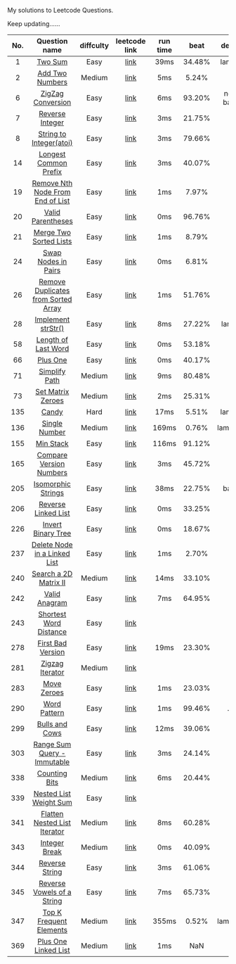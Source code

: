 My solutions to Leetcode Questions.

Keep updating…...

| No.  |              Question name               | diffculty |              leetcode link               | run time |  beat  |   desc   |
| :--: | :--------------------------------------: | :-------: | :--------------------------------------: | :------: | :----: | :------: |
|  1   | [Two Sum](./src/main/java/com/sevenheaven/leetcode/Q1_TwoSum.java) |   Easy    | [link](https://leetcode.com/problems/two-sum) |   39ms   | 34.48% |  lame!   |
|  2   | [Add Two Numbers](./src/main/java/com/sevenheaven/leetcode/Q2_AddTwoNumbers.java) |  Medium   | [link](https://leetcode.com/problems/add-two-numbers) |   5ms    | 5.24%  |          |
|  6   | [ZigZag Conversion](./src/main/java/com/sevenheaven/leetcode/Q6_ZigZagConvertion.java) |   Easy    | [link](https://leetcode.com/problems/zigzag-conversion) |   6ms    | 93.20% | not bad  |
|  7   | [Reverse Integer](./src/main/java/com/sevenheaven/leetcode/Q7_ReverseInteger.java) |   Easy    | [link](https://leetcode.com/problems/reverse-integer) |   3ms    | 21.75% |          |
|  8   | [String to Integer(atoi)](./src/main/java/com/sevenheaven/leetcode/Q8_StringToInteger.java) |   Easy    | [link](https://leetcode.com/problems/string-to-integer-atoi) |   3ms    | 79.66% |          |
|  14  | [Longest Common Prefix](./src/main/java/com/sevenheaven/leetcode/Q14_LongestCommonPrefix.java) |   Easy    | [link](https://leetcode.com/problems/longest-common-prefix) |   3ms    | 40.07% |          |
|  19  | [Remove Nth Node From End of List](./src/main/java/com/sevenheaven/leetcode/Q19_RemoveNthNodeFromEndOfList.java) |   Easy    | [link](https://leetcode.com/problems/remove-nth-node-from-end-of-list) |   1ms    | 7.97%  |          |
|  20  | [Valid Parentheses](./src/main/java/com/sevenheaven/leetcode/Q20_ValidParentheses.java) |   Easy    | [link](https://leetcode.com/problems/valid-parentheses) |   0ms    | 96.76% |    .     |
|  21  | [Merge Two Sorted Lists](./src/main/java/com/sevenheaven/leetcode/Q21_MergeTwoSortedLists.java) |   Easy    | [link](https://leetcode.com/problems/merge-two-sorted-lists) |   1ms    | 8.79%  |          |
|  24  | [Swap Nodes in Pairs](./src/main/java/com/sevenheaven/leetcode/Q24_SwapNodesInPairs.java) |   Easy    | [link](https://leetcode.com/problems/swap-nodes-in-pairs) |   0ms    | 6.81%  |          |
|  26  | [Remove Duplicates from Sorted Array](./src/main/java/com/sevenheaven/leetcode/Q26_RemoveDuplicateFromSortedArray.java) |   Easy    | [link](https://leetcode.com/problems/remove-duplicates-from-sorted-array) |   1ms    | 51.76% |    .     |
|  28  | [Implement strStr()](./src/main/java/com/sevenheaven/leetcode/Q28_ImplementStrStr.java) |   Easy    | [link](https://leetcode.com/problems/inplement-strstr) |   8ms    | 27.22% |   lame   |
|  58  | [Length of Last Word](./src/main/java/com/sevenheaven/leetcode/Q58_LengthOfLastWord.java) |   Easy    | [link](https://leetcode.com/problems/length-of-last-word) |   0ms    | 53.18% |    .     |
|  66  | [Plus One](./src/main/java/com/sevenheaven/leetcode/Q66_PlusOne.java) |   Easy    | [link](https://leetcode.com/problems/plus-one) |   0ms    | 40.17% |    .     |
|  71  | [Simplify Path](./src/main/java/com/sevenheaven/leetcode/Q71_SimplifyPath.java) |  Medium   | [link](https://leetcode.com/problems/simplify-path) |   9ms    | 80.48% |          |
|  73  | [Set Matrix Zeroes](./src/main/java/com/sevenheaven/leetcode/Q73_SetMatrixZeroes.java) |  Medium   | [link](https://leetcode.com/problems/set-matrix-zeroes) |   2ms    | 25.31% |          |
| 135  | [Candy](./src/main/java/com/sevenheaven/leetcode/Q135_Candy.java) |   Hard    | [link](https://leetcode.com/problems/candy) |   17ms   | 5.51%  |  lame!   |
| 136  | [Single Number](./src/main/java/com/sevenheaven/leetcode/Q136_SingleNumber.java) |  Medium   | [link](https://leetcode.com/problems/single-number) |  169ms   | 0.76%  | lame!!!! |
| 155  | [Min Stack](./src/main/java/com/sevenheaven/leetcode/Q155_MinStack.java) |   Easy    | [link](https://leetcode.com/problems/min-stack) |  116ms   | 91.12% |    .     |
| 165  | [Compare Version Numbers](./src/main/java/com/sevenheaven/leetcode/Q165_CompareVersionNumbers.java) |   Easy    | [link](https://leetcode.com/problems/compare-version-numbers) |   3ms    | 45.72% |          |
| 205  | [Isomorphic Strings](./src/main/java/com/sevenheaven/leetcode/Q205_IsomorphicStrings.java) |   Easy    | [link](https://leetcode.com/problems/isomorphic-strings) |   38ms   | 22.75% |   bad    |
| 206  | [Reverse Linked List](./src/main/java/com/sevenheaven/leetcode/Q206_ReverseLinkedList.java) |   Easy    | [link](https://leetcode.com/problems/reverse-linked-list) |   0ms    | 33.25% |    .     |
| 226  | [Invert Binary Tree](./src/main/java/com/sevenheaven/leetcode/Q226_InvertBinaryTree.java) |   Easy    | [link](https://leetcode.com/problems/invert-binary-tree) |   0ms    | 18.67% |    .     |
| 237  | [Delete Node in a Linked List](./src/java/com/sevenheaven/leetcode/Q237_DeleteNodeInALinkedList.java) |   Easy    | [link](https://leetcode.com/problems/delete-node-in-a-linked-list) |   1ms    | 2.70%  |          |
| 240  | [Search a 2D Matrix II](./src/main/java/com/sevenheaven/leetcode/Q240_SearchA2DMatrixII.java) |  Medium   | [link](https://leetcode.com/problems/search-a-2d-matrix-ii) |   14ms   | 33.10% |          |
| 242  | [Valid Anagram](./src/main/java/com/sevenheaven/leetcode/Q242_ValidAnagram.java) |   Easy    | [link](https://leetcode.com/problems/valid-anagram) |   7ms    | 64.95% |          |
| 243  | [Shortest Word Distance](./src/main/java/com/sevenheaven/leetcode/Q243_ShortestWordDistance.java) |   Easy    | [link](https://leetcode.com/problems/shortest-word-distance) |          |        |          |
| 278  | [First Bad Version](./src/main/java/com/sevenheaven/Q278_FirstBadVersion.java) |   Easy    | [link](https://leetcode.com/problems/first-bad-version) |   19ms   | 23.30% |          |
| 281  | [Zigzag Iterator](./src/main/java/com/sevenheaven/leetcode/Q281_ZigzagIterator.java) |  Medium   | [link](https://leetcode.com/problems/zigzag-iterator) |          |        |          |
| 283  | [Move Zeroes](./src/main/java/com/sevenheaven/leetcode/Q283_MoveZeroes.java) |   Easy    | [link](https://leetcode.com/problems/move-zeroes) |   1ms    | 23.03% |          |
| 290  | [Word Pattern](./src/main/java/com/sevenheaven/leetcode/Q290_WordPattern.java) |   Easy    | [link](https://leetcode.com/problems/word-pattern) |   1ms    | 99.46% |    ..    |
| 299  | [Bulls and Cows](./src/main/java/com/sevenheaven/leetcode/Q299_BullsAndCows.java) |   Easy    | [link](https://leetcode.com/problems/bulls-and-cows) |   12ms   | 39.06% |          |
| 303  | [Range Sum Query - Immutable](./src/main/java/com/sevenheaven/leetcode/Q303_RangeSumQueryImmutable.java) |   Easy    | [link](https://leetcode.com/problems/range-sum-query-immutable) |   3ms    | 24.14% |          |
| 338  | [Counting Bits](./src/main/java/com/sevenheaven/leetcode/Q338_CountingBits.java) |  Medium   | [link](https://leetcode.com/problems/counting-bits) |   6ms    | 20.44% |          |
| 339  | [Nested List Weight Sum](./src/main/java/com/sevenheaven/leetcode/NestedListWeightSum.java) |   Easy    | [link](https://leetcode.com/problems/nested-list-weight-sum) |          |        |          |
| 341  | [Flatten Nested List Iterator](./src/main/java/com/sevenheaven/leeetcode/Q341_FlatternNestedListIterator.java) |  Medium   | [link](https://leetcode.com/problems/flatten-nested-list-iterator) |   8ms    | 60.28% |          |
| 343  | [Integer Break](./src/main/java/com/sevenheaven/leetcode/Q343_IntegerBreak.java) |  Medium   | [link](https://leetcode.com/problems/integer-break) |   0ms    | 40.09% |          |
| 344  | [Reverse String](./src/main/java/com/sevenheaven/leetcode/Q344_ReverseString.java) |   Easy    | [link](https://leetcode.com/problems/reverse-string) |   3ms    | 61.06% |          |
| 345  | [Reverse Vowels of a String](./src/main/java/com/sevenheaven/leetcode/Q345_ReverseVowelsOfString.java) |   Easy    | [link](https://leetcode.com/problems/reverse-vowels-of-a-string) |   7ms    | 65.73% |          |
| 347  | [Top K Frequent Elements](./src/main/java/com/sevenheaven/leetcode/Q347_TopKFrequentElements.java) |  Medium   | [link](https://leetcode.com/problems/top-k-frequent-elements) |  355ms   | 0.52%  | lame!!!! |
| 369  | [Plus One Linked List](./src/main/java/com/sevenheaven/Q369_PlusOneLinkedList.java) |  Medium   | [link](https://leetcode.com/problems/plus-one-linked-list/) |   1ms    |  NaN   |          |

